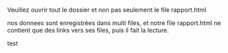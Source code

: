 Veuillez ouvrir tout le dossier et non pas seulement le file rapport.html

nos donnees sont enregistrées dans multi files, et notre file rapport.html ne contient que des links vers ses files, puis il fait la lecture. 

test